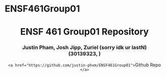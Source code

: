 # ENSF461Group01

<div align=center>
<h1> ENSF 461 Group01 Repository </h1>
<h3> Justin Pham, Josh Jipp, Zuriel (sorry idk ur lastN) <br> (30139323, ) </h3>

`<a href="https://github.com/justin-phxm/ENSF461Group01">`Github Repo `</a>`

</div>
